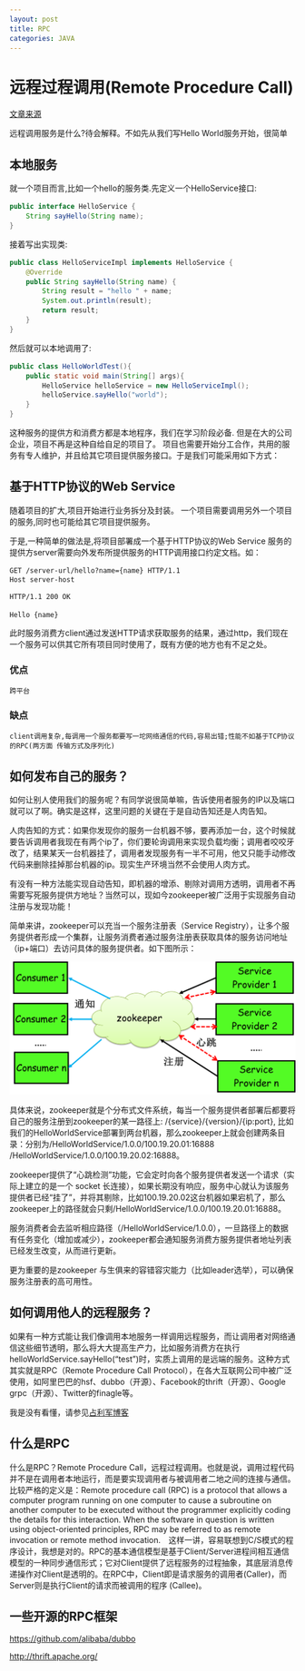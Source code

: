 ```yaml
---
layout: post
title: RPC
categories: JAVA
---
```


# 远程过程调用(Remote Procedure Call)

[文章来源](http://www.cnblogs.com/LBSer/p/4853234.html)

远程调用服务是什么?待会解释。不如先从我们写Hello World服务开始，很简单

## 本地服务

就一个项目而言,比如一个hello的服务类.先定义一个HelloService接口:

```JAVA
public interface HelloService {
	String sayHello(String name);
}
```

接着写出实现类:

```JAVA
public class HelloServiceImpl implements HelloService {
    @Override
    public String sayHello(String name) {
        String result = "hello " + name;
        System.out.println(result);
        return result;
    }
}
```

然后就可以本地调用了:

```JAVA
public class HelloWorldTest(){
	public static void main(String[] args){
		HelloService helloService = new HelloServiceImpl();
		helloService.sayHello("world");
	}
}
```

这种服务的提供方和消费方都是本地程序，我们在学习阶段必备.
但是在大的公司企业，项目不再是这种自给自足的项目了。
项目也需要开始分工合作，共用的服务有专人维护，并且给其它项目提供服务接口。于是我们可能采用如下方式：

## 基于HTTP协议的Web Service

随着项目的扩大,项目开始进行业务拆分及封装。
一个项目需要调用另外一个项目的服务,同时也可能给其它项目提供服务。

于是,一种简单的做法是,将项目部署成一个基于HTTP协议的Web Service
服务的提供方server需要向外发布所提供服务的HTTP调用接口约定文档。如：

```
GET /server-url/hello?name={name} HTTP/1.1
Host server-host
```

```
HTTP/1.1 200 OK

Hello {name}
```

此时服务消费方client通过发送HTTP请求获取服务的结果，通过http，我们现在一个服务可以供其它所有项目同时使用了，既有方便的地方也有不足之处。

### 优点

	跨平台

### 缺点

	client调用复杂,每调用一个服务都要写一坨网络通信的代码,容易出错;性能不如基于TCP协议的RPC(两方面 传输方式及序列化)

## 如何发布自己的服务？

如何让别人使用我们的服务呢？有同学说很简单嘛，告诉使用者服务的IP以及端口就可以了啊。确实是这样，这里问题的关键在于是自动告知还是人肉告知。

人肉告知的方式：如果你发现你的服务一台机器不够，要再添加一台，这个时候就要告诉调用者我现在有两个ip了，你们要轮询调用来实现负载均衡；调用者咬咬牙改了，结果某天一台机器挂了，调用者发现服务有一半不可用，他又只能手动修改代码来删除挂掉那台机器的ip。现实生产环境当然不会使用人肉方式。

有没有一种方法能实现自动告知，即机器的增添、剔除对调用方透明，调用者不再需要写死服务提供方地址？当然可以，现如今zookeeper被广泛用于实现服务自动注册与发现功能！

简单来讲，zookeeper可以充当一个服务注册表（Service
Registry），让多个服务提供者形成一个集群，让服务消费者通过服务注册表获取具体的服务访问地址（ip+端口）去访问具体的服务提供者。如下图所示：

![zookeeper](/images/zookeeper.png)

具体来说，zookeeper就是个分布式文件系统，每当一个服务提供者部署后都要将自己的服务注册到zookeeper的某一路径上:
/{service}/{version}/{ip:port},
比如我们的HelloWorldService部署到两台机器，那么zookeeper上就会创建两条目录：分别为/HelloWorldService/1.0.0/100.19.20.01:16888
/HelloWorldService/1.0.0/100.19.20.02:16888。

zookeeper提供了“心跳检测”功能，它会定时向各个服务提供者发送一个请求（实际上建立的是一个
socket
长连接），如果长期没有响应，服务中心就认为该服务提供者已经“挂了”，并将其剔除，比如100.19.20.02这台机器如果宕机了，那么zookeeper上的路径就会只剩/HelloWorldService/1.0.0/100.19.20.01:16888。

服务消费者会去监听相应路径（/HelloWorldService/1.0.0），一旦路径上的数据有任务变化（增加或减少），zookeeper都会通知服务消费方服务提供者地址列表已经发生改变，从而进行更新。

更为重要的是zookeeper
与生俱来的容错容灾能力（比如leader选举），可以确保服务注册表的高可用性。

## 如何调用他人的远程服务？

如果有一种方式能让我们像调用本地服务一样调用远程服务，而让调用者对网络通信这些细节透明，那么将大大提高生产力，比如服务消费方在执行helloWorldService.sayHello(“test”)时，实质上调用的是远端的服务。这种方式其实就是RPC（Remote
Procedure Call
Protocol），在各大互联网公司中被广泛使用，如阿里巴巴的hsf、dubbo（开源）、Facebook的thrift（开源）、Google
grpc（开源）、Twitter的finagle等。

我是没有看懂，请参见[占利军博客](http://www.cnblogs.com/LBSer/p/4853234.html)

## 什么是RPC

什么是RPC？Remote Procedure
Call，远程过程调用。也就是说，调用过程代码并不是在调用者本地运行，而是要实现调用者与被调用者二地之间的连接与通信。比较严格的定义是：Remote
procedure call (RPC) is a protocol that allows a computer program
running on one computer to cause a subroutine on another computer to be
executed without the programmer explicitly coding the details for this
interaction. When the software in question is written using
object-oriented principles, RPC may be referred to as remote invocation
or remote method
invocation.　这样一讲，容易联想到C/S模式的程序设计，我想是对的。RPC的基本通信模型是基于Client/Server进程间相互通信模型的一种同步通信形式；它对Client提供了远程服务的过程抽象，其底层消息传递操作对Client是透明的。在RPC中，Client即是请求服务的调用者(Caller)，而Server则是执行Client的请求而被调用的程序
(Callee)。

## 一些开源的RPC框架

https://github.com/alibaba/dubbo

http://thrift.apache.org/
